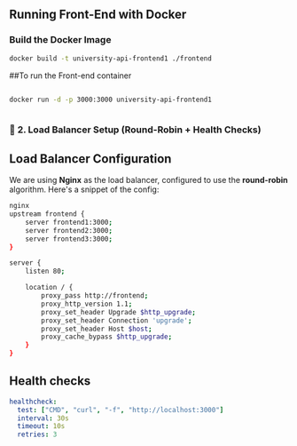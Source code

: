
## Running Front-End with Docker

### Build the Docker Image
```bash
docker build -t university-api-frontend1 ./frontend

```
##To run the Front-end container

```bash

docker run -d -p 3000:3000 university-api-frontend1



```

### 🔁 **2. Load Balancer Setup (Round-Robin + Health Checks)**

## Load Balancer Configuration

We are using **Nginx** as the load balancer, configured to use the **round-robin** algorithm. Here's a snippet of the config:

```bash
nginx
upstream frontend {
    server frontend1:3000;
    server frontend2:3000;
    server frontend3:3000;
}

server {
    listen 80;

    location / {
        proxy_pass http://frontend;
        proxy_http_version 1.1;
        proxy_set_header Upgrade $http_upgrade;
        proxy_set_header Connection 'upgrade';
        proxy_set_header Host $host;
        proxy_cache_bypass $http_upgrade;
    }
}
```


## Health  checks
```yaml
healthcheck:
  test: ["CMD", "curl", "-f", "http://localhost:3000"]
  interval: 30s
  timeout: 10s
  retries: 3
